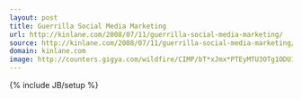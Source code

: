 ```yaml
---
layout: post
title: Guerrilla Social Media Marketing
url: http://kinlane.com/2008/07/11/guerrilla-social-media-marketing/
source: http://kinlane.com/2008/07/11/guerrilla-social-media-marketing/
domain: kinlane.com
image: http://counters.gigya.com/wildfire/CIMP/bT*xJmx*PTEyMTU3OTg1ODU1NTQmcHQ9MTIxNTc5ODU5NTU1NiZwPTEwMTkxJmQ9Jm49Jmc9Mg==.jpg
---
```

{% include JB/setup %}</div><img style="visibility: hidden; width: 0px; height: 0px;" src="http://counters.gigya.com/wildfire/CIMP/bT*xJmx*PTEyMTU3OTg1ODU1NTQmcHQ9MTIxNTc5ODU5NTU1NiZwPTEwMTkxJmQ9Jm49Jmc9Mg==.jpg" border="0" width="0" height="0" />